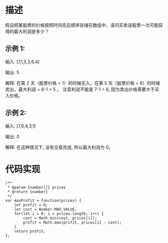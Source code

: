 # 描述
假设把某股票的价格按照时间先后顺序存储在数组中，请问买卖该股票一次可能获得的最大利润是多少？

## 示例 1:

输入: [7,1,5,3,6,4]

输出: 5

解释: 在第 2 天（股票价格 = 1）的时候买入，在第 5 天（股票价格 = 6）的时候卖出，最大利润 = 6-1 = 5 。
     注意利润不能是 7-1 = 6, 因为卖出价格需要大于买入价格。
## 示例 2:

输入: [7,6,4,3,1]

输出: 0

解释: 在这种情况下, 没有交易完成, 所以最大利润为 0。

# 代码实现
```
/**
 * @param {number[]} prices
 * @return {number}
 */
var maxProfit = function(prices) {
    let profit = 0;
    let cost = Number.MAX_VALUE;
    for(let i = 0; i < prices.length; i++) {
        cost = Math.min(cost, prices[i]);
        profit = Math.max(profit, prices[i] - cost);
    }
    return profit;
};
```